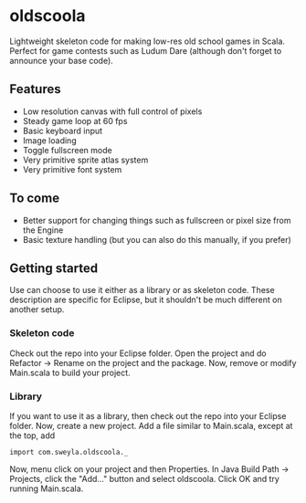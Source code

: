 # oldscoola

Lightweight skeleton code for making low-res old school games in Scala. Perfect for game contests such as Ludum Dare (although don't forget to announce your base code).

## Features

 * Low resolution canvas with full control of pixels
 * Steady game loop at 60 fps
 * Basic keyboard input
 * Image loading
 * Toggle fullscreen mode
 * Very primitive sprite atlas system
 * Very primitive font system

## To come

 * Better support for changing things such as fullscreen or pixel size from the Engine
 * Basic texture handling (but you can also do this manually, if you prefer)

## Getting started

Use can choose to use it either as a library or as skeleton code. These description are specific for Eclipse, but it shouldn't be much different on another setup.

### Skeleton code

Check out the repo into your Eclipse folder. Open the project and do Refactor -> Rename on the project and the package. Now, remove or modify Main.scala to build your project.

### Library

If you want to use it as a library, then check out the repo into your Eclipse folder. Now, create a new project. Add a file similar to Main.scala, except at the top, add

    import com.sweyla.oldscoola._

Now, menu click on your project and then Properties. In Java Build Path -> Projects, click the "Add..." button and select oldscoola. Click OK and try running Main.scala.
